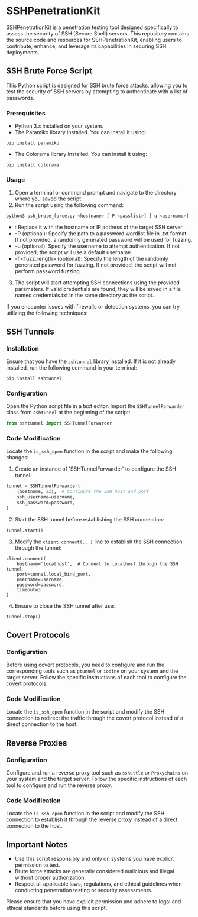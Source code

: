 # SSHPenetrationKit
SSHPenetrationKit is a penetration testing tool designed specifically to assess the security of SSH (Secure Shell) servers. This repository contains the source code and resources for SSHPenetrationKit, enabling users to contribute, enhance, and leverage its capabilities in securing SSH deployments.

## SSH Brute Force Script
This Python script is designed for SSH brute force attacks, allowing you to test the security of SSH servers by attempting to authenticate with a list of passwords.
### Prerequisites
* Python 3.x installed on your system.
*  The Paramiko library installed. You can install it using:
```shell
pip install paramiko
```
* The Colorama library installed. You can install it using:
```shell
pip install colorama
```
### Usage
1. Open a terminal or command prompt and navigate to the directory where you saved the script.
2. Run the script using the following command:
```python
python3 ssh_brute_force.py <hostname> [-P <passlist>] [-u <username>] [-f <fuzz_length>]
```
* <hostname>: Replace it with the hostname or IP address of the target SSH server.
* -P <passlist> (optional): Specify the path to a password wordlist file in .txt format. If not provided, a randomly generated password will be used for fuzzing.
* -u <username> (optional): Specify the username to attempt authentication. If not provided, the script will use a default username.
* -f <fuzz_length> (optional): Specify the length of the randomly generated password for fuzzing. If not provided, the script will not perform password fuzzing.
3. The script will start attempting SSH connections using the provided parameters. If valid credentials are found, they will be saved in a file named credentials.txt in the same directory as the script.

If you encounter issues with firewalls or detection systems, you can try utilizing the following techniques:

## SSH Tunnels
### Installation
Ensure that you have the `sshtunnel` library installed. If it is not already installed, run the following command in your terminal:
```shell
pip install sshtunnel
```
### Configuration
Open the Python script file in a text editor.
Import the `SSHTunnelForwarder` class from `sshtunnel` at the beginning of the script:
```python
from sshtunnel import SSHTunnelForwarder
```
### Code Modification
Locate the `is_ssh_open` function in the script and make the following changes:
1. Create an instance of 'SSHTunnelForwarder' to configure the SSH tunnel:
```python
tunnel = SSHTunnelForwarder(
    (hostname, 22),  # Configure the SSH host and port
    ssh_username=username,
    ssh_password=password,
)
```
2. Start the SSH tunnel before establishing the SSH connection:
```python
tunnel.start()
```
3. Modify the `client.connect(...)` line to establish the SSH connection through the tunnel:
```pyhton
client.connect(
    hostname='localhost',  # Connect to localhost through the SSH tunnel
    port=tunnel.local_bind_port,
    username=username,
    password=password,
    timeout=3
)
```
4. Ensure to close the SSH tunnel after use:
```python
tunnel.stop()
```

## Covert Protocols
### Configuration
Before using covert protocols, you need to configure and run the corresponding tools such as `ptunnel` or `iodine` on your system and the target server. Follow the specific instructions of each tool to configure the covert protocols.
### Code Modification
Locate the `is_ssh_open` function in the script and modify the SSH connection to redirect the traffic through the covert protocol instead of a direct connection to the host.

## Reverse Proxies
### Configuration
Configure and run a reverse proxy tool such as `sshuttle` or `Proxychains` on your system and the target server. Follow the specific instructions of each tool to configure and run the reverse proxy.
### Code Modification
Locate the `is_ssh_open` function in the script and modify the SSH connection to establish it through the reverse proxy instead of a direct connection to the host.

## Important Notes

* Use this script responsibly and only on systems you have explicit permission to test.
* Brute force attacks are generally considered malicious and illegal without proper authorization.
* Respect all applicable laws, regulations, and ethical guidelines when conducting penetration testing or security assessments.

Please ensure that you have explicit permission and adhere to legal and ethical standards before using this script.
